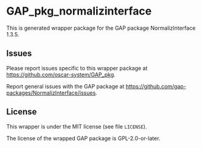 # GAP_pkg_normalizinterface

This is generated wrapper package for the GAP package NormalizInterface 1.3.5.

## Issues

Please report issues specific to this wrapper package at <https://github.com/oscar-system/GAP_pkg>.

Report general issues with the GAP package at <https://github.com/gap-packages/NormalizInterface/issues>.

## License

This wrapper is under the MIT license (see file `LICENSE`).

The license of the wrapped GAP package is GPL-2.0-or-later.
